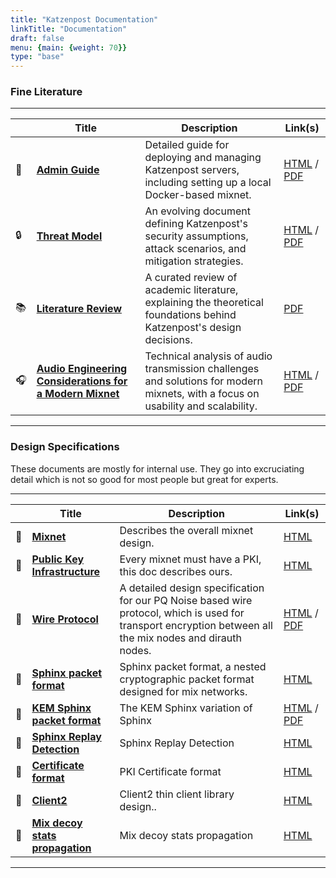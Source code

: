 ```yaml
---
title: "Katzenpost Documentation"
linkTitle: "Documentation"
draft: false
menu: {main: {weight: 70}}
type: "base"
---
```



### Fine Literature

---

|      | Title                                                                                                    | Description                                                                                                                                                        | Link(s)                                                                                                                     |
|------|----------------------------------------------------------------------------------------------------------|--------------------------------------------------------------------------------------------------------------------------------------------------------------------|--------------------------------------------------------------------------------------------------------------------------|
| 📖   | **[Admin Guide](/docs/admin_guide)**                                                                    | Detailed guide for deploying and managing Katzenpost servers, including setting up a local Docker-based mixnet.                                                   | [HTML](/docs/admin_guide) / [PDF](/admin_guide/admin_guide.pdf)                                                                                              |
| 🔒   | **[Threat Model](/docs/threat_model)**                                                                   | An evolving document defining Katzenpost's security assumptions, attack scenarios, and mitigation strategies.                                                      | [HTML](/docs/threat_model) / [PDF](/research/Threat_Model_Doc.pdf)                     |
| 📚   | **[Literature Review](/research/Literature_overview__website_version.pdf)**          | A curated review of academic literature, explaining the theoretical foundations behind Katzenpost's design decisions.                                              | [PDF](/research/Literature_overview__website_version.pdf)                                 |
| 🎧   | **[Audio Engineering Considerations for a Modern Mixnet](/docs/audio_eng)**                                                  | Technical analysis of audio transmission challenges and solutions for modern mixnets, with a focus on usability and scalability.                                   | [HTML](/docs/audio_eng) / [PDF](/research/Audio_Engineering_Considerations_for_a_Modern_Mixnet.pdf) |

---

### Design Specifications

These documents are mostly for internal use. They go into excruciating detail which is not so good for most people but great for experts.

---

|    | Title                                                                            | Description                                                                                                                                               | Link(s)                                                        |
|----|----------------------------------------------------------------------------------|-----------------------------------------------------------------------------------------------------------------------------------------------------------|----------------------------------------------------------------|
| 📖 | **[Mixnet](/docs/specs/mixnet)**                                                  | Describes the overall mixnet design.                                                                                                                | [HTML](/docs/specs/mixnet)                                   |
| 📖 | **[Public Key Infrastructure](/docs/specs/pki)**                                  | Every mixnet must have a PKI, this doc describes ours.                                                                                              | [HTML](/docs/specs/pki)                                        |
| 📖 | **[Wire Protocol](/docs/specs/wire_protocol)**                                        | A detailed design specification for our PQ Noise based wire protocol, which is used for transport encryption between all the mix nodes and dirauth nodes. | [HTML](/docs/specs/wire_protocol) / [PDF](/specs/wire_protocol.pdf) |
| 📖 | **[Sphinx packet format](/docs/specs/sphinx)**                                    | Sphinx packet format, a nested cryptographic packet format designed for mix networks.                                                                                                                                      | [HTML](/docs/specs/sphinx)                                      |
| 📖 | **[KEM Sphinx packet format](/docs/specs/kem_sphinx)**                                | The KEM Sphinx variation of Sphinx                                                                                                                        | [HTML](/docs/specs/kem_sphinx) / [PDF](/specs/kemsphinx.pdf)                                    |
| 📖   | **[Sphinx Replay Detection](/docs/specs/sphinx_replay_detection)**   | Sphinx Replay Detection | [HTML](/docs/specs/sphinx_replay_detection) |
| 📖 | **[Certificate format](/docs/specs/certificate)**                                 | PKI Certificate format                                                                                                                                        | [HTML](/docs/specs/certificate)                                 |
| 📖 | **[Client2](/docs/specs/client2)**                                                | Client2 thin client library design..                                                                                                                                                  | [HTML](/docs/specs/client2)                                      |
| 📖 | **[Mix decoy stats propagation](/docs/specs/mix_decoy_stats_propagation)** | Mix decoy stats propagation                                                                                                                               | [HTML](/docs/specs/mix_decoy_stats_propagation)                 |


---
